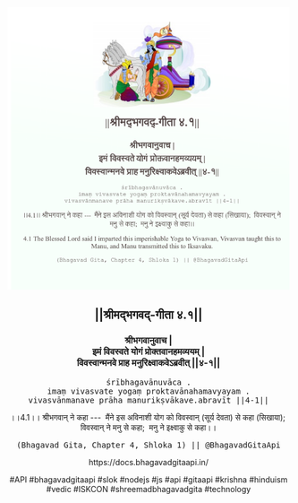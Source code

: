 <img src="../../asset/BG_4_1.png"/>
<center><h2>||श्रीमद्‍भगवद्‍-गीता ४.१||</h2>
<h3>श्रीभगवानुवाच |<br/>इमं विवस्वते योगं प्रोक्तवानहमव्ययम् |<br/>विवस्वान्मनवे प्राह मनुरिक्ष्वाकवेऽब्रवीत् ||४-१||</h3>
<pre>śrībhagavānuvāca .<br/>imaṃ vivasvate yogaṃ proktavānahamavyayam .<br/>vivasvānmanave prāha manurikṣvākave.abravīt ||4-1||</pre>
<p>।।4.1।। श्रीभगवान् ने कहा ---  मैंने इस अविनाशी योग को विवस्वान् (सूर्य देवता) से कहा (सिखाया);  विवस्वान् ने मनु से कहा;  मनु ने इक्ष्वाकु से कहा।।</p>
<pre>(Bhagavad Gita, Chapter 4, Shloka 1) || @BhagavadGitaApi</pre><p>https://docs.bhagavadgitaapi.in/</p><p>#API #bhagavadgitaapi #slok #nodejs #js #api #gitaapi #krishna #hinduism #vedic #ISKCON #shreemadbhagavadgita #technology</p></center>